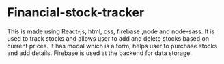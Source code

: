 # Financial-stock-tracker
This is made using React-js, html, css, firebase ,node and node-sass. It is used to track stocks and allows user to add and delete stocks based on current prices. It has modal which is a form, helps user to purchase stocks and add details. Firebase is used at the backend for data storage.

